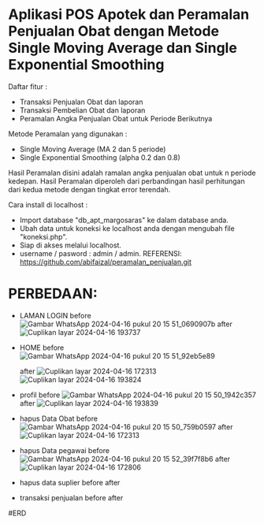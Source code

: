 # Aplikasi POS Apotek dan Peramalan Penjualan Obat dengan Metode Single Moving Average dan Single Exponential Smoothing
Daftar fitur :
- Transaksi Penjualan Obat dan laporan
- Transaksi Pembelian Obat dan laporan
- Peramalan Angka Penjualan Obat untuk Periode Berikutnya

Metode Peramalan yang digunakan :
- Single Moving Average (MA 2 dan 5 periode)
- Single Exponential Smoothing (alpha 0.2 dan 0.8)

Hasil Peramalan disini adalah ramalan angka penjualan obat untuk n periode kedepan.
Hasil Peramalan diperoleh dari perbandingan hasil perhitungan dari kedua metode dengan tingkat error terendah.

Cara install di localhost :
- Import database "db_apt_margosaras" ke dalam database anda.
- Ubah data untuk koneksi ke localhost anda dengan mengubah file "koneksi.php".
- Siap di akses melalui localhost.
- username / pasword : admin / admin.
REFERENSI:
https://github.com/abifaizal/peramalan_penjualan.git

# PERBEDAAN:
- LAMAN LOGIN
  before ![Gambar WhatsApp 2024-04-16 pukul 20 15 51_0690907b](https://github.com/nellaver/peramalan_penjualan_master/assets/167212827/6f9e48d1-c828-462d-8391-c362d0f8e533)
  after  ![Cuplikan layar 2024-04-16 193737](https://github.com/nellaver/peramalan_penjualan_master/assets/167212827/3edee95e-02b0-4a6e-b612-91c67f2deefd)
- HOME
  before ![Gambar WhatsApp 2024-04-16 pukul 20 15 51_92eb5e89](https://github.com/nellaver/peramalan_penjualan_master/assets/167212827/94b4766e-62f3-4626-86ac-26e652f699aa)

  after ![Cuplikan layar 2024-04-16 172313](https://github.com/nellaver/peramalan_penjualan_master/assets/167212827/3255064d-69a9-4e2c-8d6d-01dac2557980)
   ![Cuplikan layar 2024-04-16 193824](https://github.com/nellaver/peramalan_penjualan_master/assets/167212827/f778f7cc-9e4c-4be0-b75e-d351a4930351)
- profil
  before ![Gambar WhatsApp 2024-04-16 pukul 20 15 50_1942c357](https://github.com/nellaver/peramalan_penjualan_master/assets/167212827/f8b75090-2777-459b-8d7a-303d0f370daf)
  after ![Cuplikan layar 2024-04-16 193839](https://github.com/nellaver/peramalan_penjualan_master/assets/167212827/08f84faf-53f3-435d-83ad-302c7b8220e0)
- hapus Data Obat
  before ![Gambar WhatsApp 2024-04-16 pukul 20 15 50_759b0597](https://github.com/nellaver/peramalan_penjualan_master/assets/167212827/18c0f5a0-080a-483a-8562-a090451dbf31)
  after ![Cuplikan layar 2024-04-16 172313](https://github.com/nellaver/peramalan_penjualan_master/assets/167212827/28473e73-9ddb-42a5-9f20-41cff65f3049)
 
- hapus Data pegawai
  before ![Gambar WhatsApp 2024-04-16 pukul 20 15 52_39f7f8b6](https://github.com/nellaver/peramalan_penjualan_master/assets/167212827/ee72cb6d-3383-45e5-8b96-9d6b92d30fec)
  after ![Cuplikan layar 2024-04-16 172806](https://github.com/nellaver/peramalan_penjualan_master/assets/167212827/a8364ce2-b01d-43b3-8f20-7a6538faad17)
-  hapus data suplier
  before
  after
- transaksi penjualan
  before
  after

#ERD 
